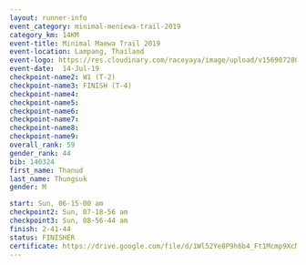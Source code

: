 ```yaml
---
layout: runner-info 
event_category: minimal-meniewa-trail-2019 
category_km: 14KM 
event-title: Minimal Maewa Trail 2019 
event-location: Lampang, Thailand 
event-logo: https://res.cloudinary.com/raceyaya/image/upload/v1569072805/logo/minimal-trail_ktnvsp.jpg 
event-date:  14-Jul-19 
checkpoint-name2: W1 (T-2) 
checkpoint-name3: FINISH (T-4) 
checkpoint-name4: 
checkpoint-name5: 
checkpoint-name6: 
checkpoint-name7: 
checkpoint-name8: 
checkpoint-name9: 
overall_rank: 59
gender_rank: 44
bib: 140324
first_name: Thanud
last_name: Thungsuk
gender: M

start: Sun, 06-15-00 am
checkpoint2: Sun, 07-18-56 am
checkpoint3: Sun, 08-56-44 am
finish: 2-41-44
status: FINISHER
certificate: https://drive.google.com/file/d/1Wl52Ye8P9h6b4_Ft1Mcmp9XcMorIFngC/view?usp=sharing
---
```

